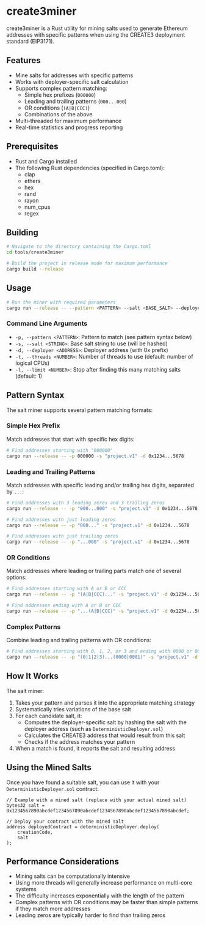 # create3miner

create3miner is a Rust utility for mining salts used to generate Ethereum addresses with specific patterns when using the CREATE3 deployment standard (EIP3171).

## Features

- Mine salts for addresses with specific patterns
- Works with deployer-specific salt calculation
- Supports complex pattern matching:
  - Simple hex prefixes (`000000`)
  - Leading and trailing patterns (`000...000`)
  - OR conditions (`(A|B|CCC)`)
  - Combinations of the above
- Multi-threaded for maximum performance
- Real-time statistics and progress reporting

## Prerequisites

- Rust and Cargo installed
- The following Rust dependencies (specified in Cargo.toml):
  - clap
  - ethers
  - hex
  - rand
  - rayon
  - num_cpus
  - regex

## Building

```bash
# Navigate to the directory containing the Cargo.toml
cd tools/create3miner

# Build the project in release mode for maximum performance
cargo build --release
```

## Usage

```bash
# Run the miner with required parameters
cargo run --release -- --pattern <PATTERN> --salt <BASE_SALT> --deployer <DEPLOYER_ADDRESS> [OPTIONS]
```

### Command Line Arguments

- `-p, --pattern <PATTERN>`: Pattern to match (see pattern syntax below)
- `-s, --salt <STRING>`: Base salt string to use (will be hashed)
- `-d, --deployer <ADDRESS>`: Deployer address (with 0x prefix)
- `-t, --threads <NUMBER>`: Number of threads to use (default: number of logical CPUs)
- `-l, --limit <NUMBER>`: Stop after finding this many matching salts (default: 1)

## Pattern Syntax

The salt miner supports several pattern matching formats:

### Simple Hex Prefix

Match addresses that start with specific hex digits:

```bash
# Find addresses starting with "000000"
cargo run --release -- -p 000000 -s "project.v1" -d 0x1234...5678
```

### Leading and Trailing Patterns

Match addresses with specific leading and/or trailing hex digits, separated by `...`:

```bash
# Find addresses with 3 leading zeros and 3 trailing zeros
cargo run --release -- -p "000...000" -s "project.v1" -d 0x1234...5678

# Find addresses with just leading zeros
cargo run --release -- -p "000..." -s "project.v1" -d 0x1234...5678

# Find addresses with just trailing zeros
cargo run --release -- -p "...000" -s "project.v1" -d 0x1234...5678
```

### OR Conditions

Match addresses where leading or trailing parts match one of several options:

```bash
# Find addresses starting with A or B or CCC
cargo run --release -- -p "(A|B|CCC)..." -s "project.v1" -d 0x1234...5678

# Find addresses ending with A or B or CCC
cargo run --release -- -p "...(A|B|CCC)" -s "project.v1" -d 0x1234...5678
```

### Complex Patterns

Combine leading and trailing patterns with OR conditions:

```bash
# Find addresses starting with 0, 1, 2, or 3 and ending with 0000 or 0001
cargo run --release -- -p "(0|1|2|3)...(0000|0001)" -s "project.v1" -d 0x1234...5678
```

## How It Works

The salt miner:
1. Takes your pattern and parses it into the appropriate matching strategy
2. Systematically tries variations of the base salt
3. For each candidate salt, it:
   - Computes the deployer-specific salt by hashing the salt with the deployer address (such as `DeterministicDeployer.sol`)
   - Calculates the CREATE3 address that would result from this salt
   - Checks if the address matches your pattern
4. When a match is found, it reports the salt and resulting address

## Using the Mined Salts

Once you have found a suitable salt, you can use it with your `DeterministicDeployer.sol` contract:

```solidity
// Example with a mined salt (replace with your actual mined salt)
bytes32 salt = 0x1234567890abcdef1234567890abcdef1234567890abcdef1234567890abcdef;

// Deploy your contract with the mined salt
address deployedContract = deterministicDeployer.deploy(
    creationCode,
    salt
);
```

## Performance Considerations

- Mining salts can be computationally intensive
- Using more threads will generally increase performance on multi-core systems
- The difficulty increases exponentially with the length of the pattern
- Complex patterns with OR conditions may be faster than simple patterns if they match more addresses
- Leading zeros are typically harder to find than trailing zeros
